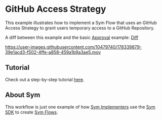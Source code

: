 # GitHub Access Strategy

This example illustrates how to implement a Sym Flow that uses an GitHub Access Strategy to grant users temporary access to a GitHub Repository.

A diff between this example and the basic [Approval](../approvals) example: [Diff](https://github.com/symopsio/examples/compare/91cdf133f2e23e54f9bb4c80f859ec82ebecb863...8a07bda6160cddcca11b318c283ebb39aa9c835e)

https://user-images.githubusercontent.com/10479740/178339879-39e1acd3-f502-4ffe-a858-459a1b9a3ae5.mov

## Tutorial

Check out a step-by-step tutorial [here](https://docs.symops.com/docs/github).

## About Sym

This workflow is just one example of how [Sym Implementers](https://docs.symops.com/docs/sym-for-implementers) use the [Sym SDK](https://docs.symops.com/docs) to create [Sym Flows](https://docs.symops.com/docs/flows).
